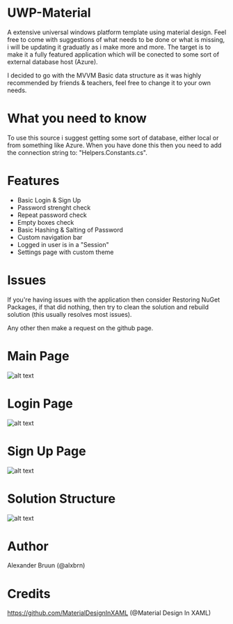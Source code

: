 # UWP-Material
A extensive universal windows platform template using material design. Feel free to come with suggestions of what needs to be done or what is missing, i will be updating it graduatly as i make more and more. The target is to make it a fully featured application which will be conected to some sort of external database host (Azure).

I decided to go with the MVVM Basic data structure as it was highly recommended by friends & teachers, feel free to change it to your own needs.

# What you need to know
To use this source i suggest getting some sort of database, either local or from something like Azure. When you have done this then you need to add the connection string to: "Helpers.Constants.cs".

# Features
- Basic Login & Sign Up
- Password strenght check
- Repeat password check
- Empty boxes check
- Basic Hashing & Salting of Password
- Custom navigation bar
- Logged in user is in a "Session"
- Settings page with custom theme

# Issues
If you're having issues with the application then consider Restoring NuGet Packages, if that did nothing, then try to clean the solution and rebuild solution (this usually resolves most issues).

Any other then make a request on the github page.

# Main Page
![alt text](https://i.imgur.com/vTDoa6S.png)

# Login Page
![alt text](https://i.imgur.com/CliNlBg.png)

# Sign Up Page
![alt text](https://i.imgur.com/dD8cYwX.png)

# Solution Structure
![alt text](https://i.imgur.com/RimcyKl.png)

# Author
Alexander Bruun (@alxbrn)

# Credits
https://github.com/MaterialDesignInXAML (@Material Design In XAML)

